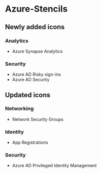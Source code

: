 # Azure-Stencils

## Newly added icons

### Analytics

- Azure Synapse Analytics

### Security

- Azure AD Risky sign-ins
- Azure AD Security

## Updated icons

### Networking

- Network Security Groups

### Identity

- App Registrations

### Security

- Azure AD Privileged Identity Management